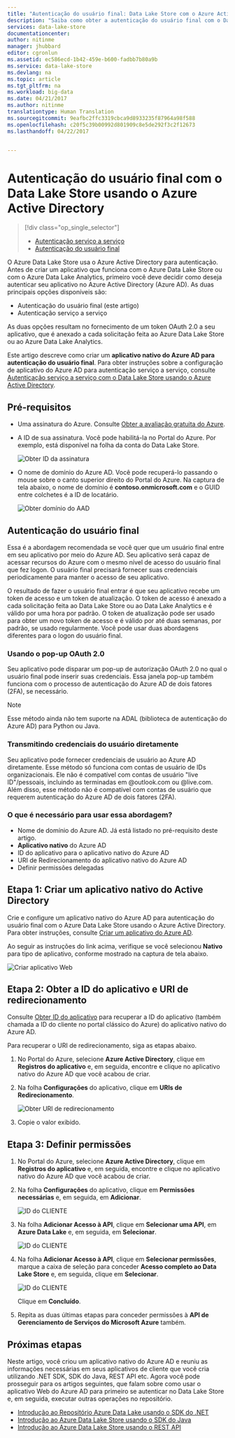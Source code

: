 ```yaml
---
title: "Autenticação do usuário final: Data Lake Store com o Azure Active Directory | Microsoft Docs"
description: "Saiba como obter a autenticação do usuário final com o Data Lake Store usando o Azure Active Directory"
services: data-lake-store
documentationcenter: 
author: nitinme
manager: jhubbard
editor: cgronlun
ms.assetid: ec586ecd-1b42-459e-b600-fadbb7b80a9b
ms.service: data-lake-store
ms.devlang: na
ms.topic: article
ms.tgt_pltfrm: na
ms.workload: big-data
ms.date: 04/21/2017
ms.author: nitinme
translationtype: Human Translation
ms.sourcegitcommit: 9eafbc2ffc3319cbca9d8933235f87964a98f588
ms.openlocfilehash: c20f5c39b00992d801909c8e5de292f3c2f12673
ms.lasthandoff: 04/22/2017


---
```

# <a name="end-user-authentication-with-data-lake-store-using-azure-active-directory"></a>Autenticação do usuário final com o Data Lake Store usando o Azure Active Directory
> [!div class="op_single_selector"]
> * [Autenticação serviço a serviço](data-lake-store-authenticate-using-active-directory.md)
> * [Autenticação do usuário final](data-lake-store-end-user-authenticate-using-active-directory.md)
> 
> 

O Azure Data Lake Store usa o Azure Active Directory para autenticação. Antes de criar um aplicativo que funciona com o Azure Data Lake Store ou com o Azure Data Lake Analytics, primeiro você deve decidir como deseja autenticar seu aplicativo no Azure Active Directory (Azure AD). As duas principais opções disponíveis são:

* Autenticação do usuário final (este artigo)
* Autenticação serviço a serviço

As duas opções resultam no fornecimento de um token OAuth 2.0 a seu aplicativo, que é anexado a cada solicitação feita ao Azure Data Lake Store ou ao Azure Data Lake Analytics.

Este artigo descreve como criar um **aplicativo nativo do Azure AD para autenticação do usuário final**. Para obter instruções sobre a configuração de aplicativo do Azure AD para autenticação serviço a serviço, consulte [Autenticação serviço a serviço com o Data Lake Store usando o Azure Active Directory](data-lake-store-authenticate-using-active-directory.md).

## <a name="prerequisites"></a>Pré-requisitos
* Uma assinatura do Azure. Consulte [Obter a avaliação gratuita do Azure](https://azure.microsoft.com/pricing/free-trial/).

* A ID de sua assinatura. Você pode habilitá-la no Portal do Azure. Por exemplo, está disponível na folha da conta do Data Lake Store.
  
    ![Obter ID da assinatura](./media/data-lake-store-end-user-authenticate-using-active-directory/get-subscription-id.png)

* O nome de domínio do Azure AD. Você pode recuperá-lo passando o mouse sobre o canto superior direito do Portal do Azure. Na captura de tela abaixo, o nome de domínio é **contoso.onmicrosoft.com** e o GUID entre colchetes é a ID de locatário. 
  
    ![Obter domínio do AAD](./media/data-lake-store-end-user-authenticate-using-active-directory/get-aad-domain.png)

## <a name="end-user-authentication"></a>Autenticação do usuário final
Essa é a abordagem recomendada se você quer que um usuário final entre em seu aplicativo por meio do Azure AD. Seu aplicativo será capaz de acessar recursos do Azure com o mesmo nível de acesso do usuário final que fez logon. O usuário final precisará fornecer suas credenciais periodicamente para manter o acesso de seu aplicativo.

O resultado de fazer o usuário final entrar é que seu aplicativo recebe um token de acesso e um token de atualização. O token de acesso é anexado a cada solicitação feita ao Data Lake Store ou ao Data Lake Analytics e é válido por uma hora por padrão. O token de atualização pode ser usado para obter um novo token de acesso e é válido por até duas semanas, por padrão, se usado regularmente. Você pode usar duas abordagens diferentes para o logon do usuário final.

### <a name="using-the-oauth-20-pop-up"></a>Usando o pop-up OAuth 2.0
Seu aplicativo pode disparar um pop-up de autorização OAuth 2.0 no qual o usuário final pode inserir suas credenciais. Essa janela pop-up também funciona com o processo de autenticação do Azure AD de dois fatores (2FA), se necessário. 

> [!NOTE]
> Esse método ainda não tem suporte na ADAL (biblioteca de autenticação do Azure AD) para Python ou Java.
> 
> 

### <a name="directly-passing-in-user-credentials"></a>Transmitindo credenciais do usuário diretamente
Seu aplicativo pode fornecer credenciais de usuário ao Azure AD diretamente. Esse método só funciona com contas de usuário de IDs organizacionais. Ele não é compatível com contas de usuário "live ID"/pessoais, incluindo as terminadas em @outlook.com ou @live.com. Além disso, esse método não é compatível com contas de usuário que requerem autenticação do Azure AD de dois fatores (2FA).

### <a name="what-do-i-need-to-use-this-approach"></a>O que é necessário para usar essa abordagem?
* Nome de domínio do Azure AD. Já está listado no pré-requisito deste artigo.
* **Aplicativo nativo** do Azure AD
* ID do aplicativo para o aplicativo nativo do Azure AD
* URI de Redirecionamento do aplicativo nativo do Azure AD
* Definir permissões delegadas


## <a name="step-1-create-an-active-directory-native-application"></a>Etapa 1: Criar um aplicativo nativo do Active Directory

Crie e configure um aplicativo nativo do Azure AD para autenticação do usuário final com o Azure Data Lake Store usando o Azure Active Directory. Para obter instruções, consulte [Criar um aplicativo do Azure AD](../azure-resource-manager/resource-group-create-service-principal-portal.md).

Ao seguir as instruções do link acima, verifique se você selecionou **Nativo** para tipo de aplicativo, conforme mostrado na captura de tela abaixo.

![Criar aplicativo Web](./media/data-lake-store-end-user-authenticate-using-active-directory/azure-active-directory-create-native-app.png "Criar aplicativo nativo")

## <a name="step-2-get-application-id-and-redirect-uri"></a>Etapa 2: Obter a ID do aplicativo e URI de redirecionamento

Consulte [Obter ID do aplicativo](../azure-resource-manager/resource-group-create-service-principal-portal.md#get-application-id-and-authentication-key) para recuperar a ID do aplicativo (também chamada a ID do cliente no portal clássico do Azure) do aplicativo nativo do Azure AD.

Para recuperar o URI de redirecionamento, siga as etapas abaixo.

1. No Portal do Azure, selecione **Azure Active Directory**, clique em **Registros do aplicativo** e, em seguida, encontre e clique no aplicativo nativo do Azure AD que você acabou de criar.

2. Na folha **Configurações** do aplicativo, clique em **URIs de Redirecionamento**.

    ![Obter URI de redirecionamento](./media/data-lake-store-end-user-authenticate-using-active-directory/azure-active-directory-redirect-uri.png)

3. Copie o valor exibido.


## <a name="step-3-set-permissions"></a>Etapa 3: Definir permissões

1. No Portal do Azure, selecione **Azure Active Directory**, clique em **Registros do aplicativo** e, em seguida, encontre e clique no aplicativo nativo do Azure AD que você acabou de criar.

2. Na folha **Configurações** do aplicativo, clique em **Permissões necessárias** e, em seguida, em **Adicionar**.

    ![ID do CLIENTE](./media/data-lake-store-end-user-authenticate-using-active-directory/aad-end-user-auth-set-permission-1.png)

3. Na folha **Adicionar Acesso à API**, clique em **Selecionar uma API**, em **Azure Data Lake** e, em seguida, em **Selecionar**.

    ![ID do CLIENTE](./media/data-lake-store-end-user-authenticate-using-active-directory/aad-end-user-auth-set-permission-2.png)
 
4.  Na folha **Adicionar Acesso à API**, clique em **Selecionar permissões**, marque a caixa de seleção para conceder **Acesso completo ao Data Lake Store** e, em seguida, clique em **Selecionar**.

    ![ID do CLIENTE](./media/data-lake-store-end-user-authenticate-using-active-directory/aad-end-user-auth-set-permission-3.png)

    Clique em **Concluído**.

5. Repita as duas últimas etapas para conceder permissões à **API de Gerenciamento de Serviços do Microsoft Azure** também.
   
## <a name="next-steps"></a>Próximas etapas
Neste artigo, você criou um aplicativo nativo do Azure AD e reuniu as informações necessárias em seus aplicativos de cliente que você cria utilizando .NET SDK, SDK do Java, REST API etc. Agora você pode prosseguir para os artigos seguintes, que falam sobre como usar o aplicativo Web do Azure AD para primeiro se autenticar no Data Lake Store e, em seguida, executar outras operações no repositório.

* [Introdução ao Repositório Azure Data Lake usando o SDK do .NET](data-lake-store-get-started-net-sdk.md)
* [Introdução ao Azure Data Lake Store usando o SDK do Java](data-lake-store-get-started-java-sdk.md)
* [Introdução ao Azure Data Lake Store usando o REST API](data-lake-store-get-started-rest-api.md)



